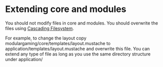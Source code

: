 # Extending core and modules

You should not modify files in core and modules. You should overwrite the files using [Cascading Filesystem](../kohana/files).

For example, to change the layout copy modulargaming/core/templates/layout.mustache to application/templates/layout.mustache and overwrite
this file. You can extend any type of file as long as you use the same directory structure under application/
